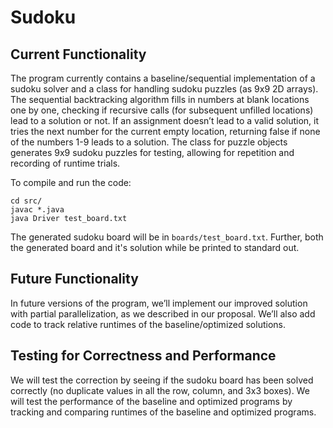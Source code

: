 # Sudoku

## Current Functionality

The program currently contains a baseline/sequential implementation of a sudoku solver and a class for handling sudoku puzzles (as 9x9 2D arrays). The sequential backtracking algorithm fills in numbers at blank locations one by one, checking if recursive calls (for subsequent unfilled locations) lead to a solution or not. If an assignment doesn’t lead to a valid solution, it tries the next number for the current empty location, returning false if none of the numbers 1-9 leads to a solution. The class for puzzle objects generates 9x9 sudoku puzzles for testing, allowing for repetition and recording of runtime trials.

To compile and run the code:
```
cd src/
javac *.java
java Driver test_board.txt
```
The generated sudoku board will be in `boards/test_board.txt`. Further, both the generated board and it's solution while be printed to standard out.

## Future Functionality

In future versions of the program, we’ll implement our improved solution with partial parallelization, as we described in our proposal. We’ll also add code to track relative runtimes of the baseline/optimized solutions.

## Testing for Correctness and Performance

We will test the correction by seeing if the sudoku board has been solved correctly (no duplicate values in all the row, column, and 3x3 boxes). We will test the performance of the baseline and optimized programs by tracking and comparing runtimes of the baseline and optimized programs.

